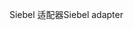 <span data-ttu-id="5eba5-101">Siebel 适配器</span><span class="sxs-lookup"><span data-stu-id="5eba5-101">Siebel adapter</span></span>